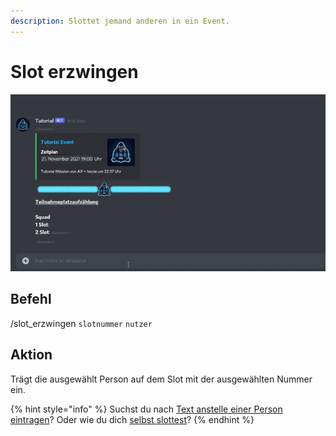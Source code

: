 ```yaml
---
description: Slottet jemand anderen in ein Event.
---
```


# Slot erzwingen

![](../../../../.gitbook/assets/Slotbot-ForceSlot.gif)

## Befehl

/slot\_erzwingen `slotnummer` `nutzer`

## Aktion

Trägt die ausgewählt Person auf dem Slot mit der ausgewählten Nummer ein.

{% hint style="info" %}
Suchst du nach [Text anstelle einer Person eintragen](slot-blockieren.md)? Oder wie du dich [selbst slottest](slot.md)?
{% endhint %}
